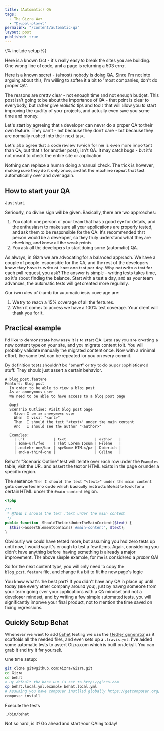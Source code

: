 ```yaml
---
title: (Automatic) QA
tags: 
  - The Gizra Way
  - "Drupal-planet"
permalink: "/content/automatic-qa"
layout: post
published: true
---
```


{% include setup %}

Here is a known fact - it's really easy to break the sites you are building. One wrong line of code, and a page is returning a 503 error.

Here is a known secret - (almost) nobody is doing QA. Since I'm not into arguing about this, I'm willing to soften it a bit to "most companies, don't do proper QA".

The reasons are pretty clear - not enough time and not enough budget. This post isn't going to be about the importance of QA - that point is clear to everybody, but rather give _realistic_ tips and tools that will allow you to start improving the quality of your projects, and actually even save you some time and money.

<!-- more -->

Let's start by agreeing that a developer can never do a proper QA to their own feature. They can't - not because they don't care - but because they are normally rushed into their next task.

Let's also agree that a code review (which for me is even more important than QA, but that's for another post), isn't QA. It may catch bugs - but it's not meant to check the entire site or application.

Nothing can replace a human doing a manual check. The trick is however, making sure they do it only once, and let the machine repeat that test automatically over and over again.

## How to start your QA

Just start. 

Seriously, no divine sign will be given. Basically, there are two approaches:

1. You catch one person of your team that has a good eye for details, and the enthusiasm to make sure all your applications are properly tested, and ask them to be responsible for the QA. It's recommended that person would be a developer, so they truly understand what they are checking, and know all the weak points.
1. You ask all the developers to start doing some (automatic) QA.

As always, in Gizra we are advocating for a balanced approach. We have a couple of people responsible for the QA, and the rest of the developers know they have to write at least one test per day. Why not write a test for each pull request, you ask? The answer is simple - writing tests takes time, so it's about finding the balance. Start with a test a day, and as your team advances, the automatic tests will get created more regularly.

Our two rules of thumb for automatic tests coverage are:

1. We try to reach a 15% coverage of all the features.
1. When it comes to access we have a 100% test coverage. Your client will thank you for it.

## Practical example

I'd like to demonstrate how easy it is to start QA. Lets say you are creating a new content type on your site, and you migrate content to it. You will probably validate manually the migrated content once. Now with a minimal effort, the same test can be repeated for you on every commit.

By definition tests shouldn't be "smart" or try to do super sophisticated stuff. They should just assert a certain behavior. 

```Gherkin
# blog_post.feature
Feature: Blog post
  In order to be able to view a blog post
  As an anonymous user
  We need to be able to have access to a blog post page

  @api
  Scenario Outline: Visit blog post page
    Given I am an anonymous user
    When  I visit "<url>"
    Then  I should the text "<text>" under the main content
    And   I should see the author "<author>"

  Examples:
    | url             | text             | author   |
    | some-url/foo    | That Lorem Ipsum | Hélène   |
    | anotehr-one/bar | <p>Some HTML</p> | Diderich |
    | and-a-third-one |                  | Celine   |
```

Behat's "Scenario Outline" test will iterate over each row under the ``Examples`` table, visit the URL and assert the text or HTML exists in the page or under a specific region.

The sentence ``Then I should the text "<text>" under the main content`` gets converted into code which basically instructs Behat to look for a certain HTML under the ``#main-content`` region.

```php
<?php

/**
 * @Then I should the text :text under the main content
 */
public function iShouldTheLinkUnderTheMainContent($text) {
  $this->assertElementContains('#main-content', $text);
}
```

Obviously we could have tested more, but assuming you had zero tests up until now, I would say it's enough to test a few items. Again, considering you didn't have anything before, having something is already a major improvement. The above simple example, for me is considered a _proper_ QA!

So for the next content type, you will only need to copy the ``blog_post.feature`` file, and change it a bit to fit the new page's logic.

You know what's the best part? If you didn't have any QA in place up until today (like every other company around you), just by having someone from your team going over your applications with a QA mindset and not a developer mindset, and by writing a few simple automated tests, you will significantly improve your final product, not to mention the time saved on fixing regressions.

## Quickly Setup Behat

Whenever we want to add [Behat](/content/behat-the-right-way/) testing we use the [Hedley generator](https://github.com/Gizra/generator-hedley) as it scaffolds all the needed files, and even sets up a ``.travis.yml``. I've added some automatic tests to assert Gizra.com which is built on Jekyll. You can grab it and try it for yourself.

One time setup:

```bash
git clone git@github.com:Gizra/Gizra.git
cd Gizra
cd behat
# By default the base URL is set to http://gizra.com
cp behat.local.yml.example behat.local.yml
# Assuming you have composer instlled globally https://getcomposer.org/doc/00-intro.md#globally
composer install
```

Execute the tests
```
./bin/behat
```

Not so hard, is it? Go ahead and start your QAing today!